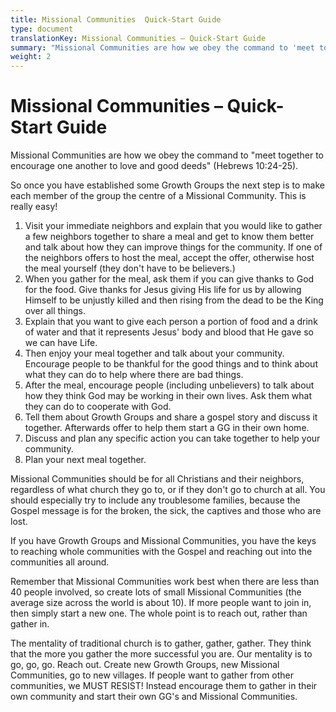```yaml
---
title: Missional Communities  Quick-Start Guide
type: document
translationKey: Missional Communities – Quick-Start Guide
summary: "Missional Communities are how we obey the command to 'meet together to encourage one another to love and good deeds' (Hebrews 10:24-25)."
weight: 2
---
```

# Missional Communities – Quick-Start Guide

Missional Communities are how we obey the command to "meet together to encourage one another to love and good deeds" (Hebrews 10:24-25).

So once you have established some Growth Groups the next step is to make each member of the group the centre of a Missional Community. This is really easy!

1.  Visit your immediate neighbors and explain that you would like to gather a few neighbors together to share a meal and get to know them better and talk about how they can improve things for the community. If one of the neighbors offers to host the meal, accept the offer, otherwise host the meal yourself (they don't have to be believers.)
2.  When you gather for the meal, ask them if you can give thanks to God for the food. Give thanks for Jesus giving His life for us by allowing Himself to be unjustly killed and then rising from the dead to be the King over all things.
3.  Explain that you want to give each person a portion of food and a drink of water and that it represents Jesus' body and blood that He gave so we can have Life.
4.  Then enjoy your meal together and talk about your community. Encourage people to be thankful for the good things and to think about what they can do to help where there are bad things.
5.  After the meal, encourage people (including unbelievers) to talk about how they think God may be working in their own lives. Ask them what they can do to cooperate with God.
6.  Tell them about Growth Groups and share a gospel story and discuss it together. Afterwards offer to help them start a GG in their own home.
7.  Discuss and plan any specific action you can take together to help your community.
8.  Plan your next meal together.

Missional Communities should be for all Christians and their neighbors, regardless of what church they go to, or if they don't go to church at all. You should especially try to include any troublesome families, because the Gospel message is for the broken, the sick, the captives and those who are lost.

If you have Growth Groups and Missional Communities, you have the keys to reaching whole communities with the Gospel and reaching out into the communities all around.

Remember that Missional Communities work best when there are less than 40 people involved, so create lots of small Missional Communities (the average size across the world is about 10). If more people want to join in, then simply start a new one. The whole point is to reach out, rather than gather in.

The mentality of traditional church is to gather, gather, gather. They think that the more you gather the more successful you are. Our mentality is to go, go, go. Reach out. Create new Growth Groups, new Missional Communities, go to new villages. If people want to gather from other communities, we MUST RESIST! Instead encourage them to gather in their own community and start their own GG's and Missional Communities.
